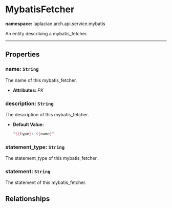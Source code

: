 # **MybatisFetcher**
**namespace:** laplacian.arch.api.service.mybatis

An entity describing a mybatis_fetcher.



---

## Properties

### name: `String`
The name of this mybatis_fetcher.
- **Attributes:** *PK*

### description: `String`
The description of this mybatis_fetcher.
- **Default Value:**
  ```kotlin
  "${type}: ${name}"
  ```

### statement_type: `String`
The statement_type of this mybatis_fetcher.

### statement: `String`
The statement of this mybatis_fetcher.

## Relationships